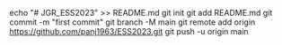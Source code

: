 echo "# JGR_ESS2023" >> README.md
git init
git add README.md
git commit -m "first commit"
git branch -M main
git remote add origin https://github.com/panj1963/ESS2023.git
git push -u origin main
